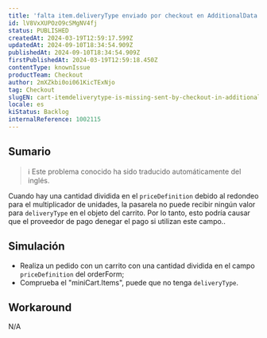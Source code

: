 ```yaml
---
title: 'falta item.deliveryType enviado por checkout en AdditionalData'
id: lV8VxXUPOzO9cSMgNV4fj
status: PUBLISHED
createdAt: 2024-03-19T12:59:17.599Z
updatedAt: 2024-09-10T18:34:54.909Z
publishedAt: 2024-09-10T18:34:54.909Z
firstPublishedAt: 2024-03-19T12:59:18.450Z
contentType: knownIssue
productTeam: Checkout
author: 2mXZkbi0oi061KicTExNjo
tag: Checkout
slugEN: cart-itemdeliverytype-is-missing-sent-by-checkout-in-additionaldata
locale: es
kiStatus: Backlog
internalReference: 1002115
---
```


## Sumario

>ℹ️ Este problema conocido ha sido traducido automáticamente del inglés.


Cuando hay una cantidad dividida en el `priceDefinition` debido al redondeo para el multiplicador de unidades, la pasarela no puede recibir ningún valor para `deliveryType` en el objeto del carrito. Por lo tanto, esto podría causar que el proveedor de pago denegar el pago si utilizan este campo..


##

## Simulación



- Realiza un pedido con un carrito con una cantidad dividida en el campo `priceDefinition` del orderForm;
- Comprueba el "miniCart.Items", puede que no tenga ``deliveryType``.



## Workaround


N/A



